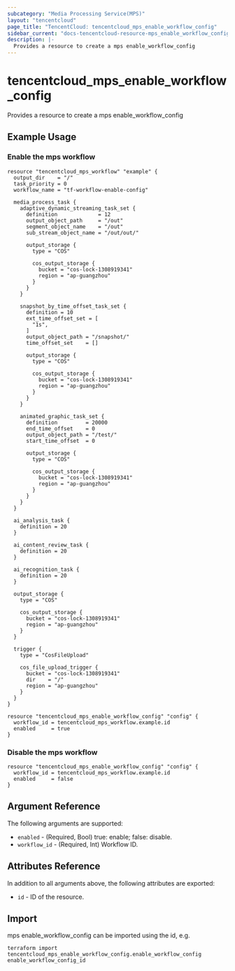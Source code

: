 ```yaml
---
subcategory: "Media Processing Service(MPS)"
layout: "tencentcloud"
page_title: "TencentCloud: tencentcloud_mps_enable_workflow_config"
sidebar_current: "docs-tencentcloud-resource-mps_enable_workflow_config"
description: |-
  Provides a resource to create a mps enable_workflow_config
---
```


# tencentcloud_mps_enable_workflow_config

Provides a resource to create a mps enable_workflow_config

## Example Usage

### Enable the mps workflow

```hcl
resource "tencentcloud_mps_workflow" "example" {
  output_dir    = "/"
  task_priority = 0
  workflow_name = "tf-workflow-enable-config"

  media_process_task {
    adaptive_dynamic_streaming_task_set {
      definition             = 12
      output_object_path     = "/out"
      segment_object_name    = "/out"
      sub_stream_object_name = "/out/out/"

      output_storage {
        type = "COS"

        cos_output_storage {
          bucket = "cos-lock-1308919341"
          region = "ap-guangzhou"
        }
      }
    }

    snapshot_by_time_offset_task_set {
      definition = 10
      ext_time_offset_set = [
        "1s",
      ]
      output_object_path = "/snapshot/"
      time_offset_set    = []

      output_storage {
        type = "COS"

        cos_output_storage {
          bucket = "cos-lock-1308919341"
          region = "ap-guangzhou"
        }
      }
    }

    animated_graphic_task_set {
      definition         = 20000
      end_time_offset    = 0
      output_object_path = "/test/"
      start_time_offset  = 0

      output_storage {
        type = "COS"

        cos_output_storage {
          bucket = "cos-lock-1308919341"
          region = "ap-guangzhou"
        }
      }
    }
  }

  ai_analysis_task {
    definition = 20
  }

  ai_content_review_task {
    definition = 20
  }

  ai_recognition_task {
    definition = 20
  }

  output_storage {
    type = "COS"

    cos_output_storage {
      bucket = "cos-lock-1308919341"
      region = "ap-guangzhou"
    }
  }

  trigger {
    type = "CosFileUpload"

    cos_file_upload_trigger {
      bucket = "cos-lock-1308919341"
      dir    = "/"
      region = "ap-guangzhou"
    }
  }
}

resource "tencentcloud_mps_enable_workflow_config" "config" {
  workflow_id = tencentcloud_mps_workflow.example.id
  enabled     = true
}
```

### Disable the mps workflow

```hcl
resource "tencentcloud_mps_enable_workflow_config" "config" {
  workflow_id = tencentcloud_mps_workflow.example.id
  enabled     = false
}
```

## Argument Reference

The following arguments are supported:

* `enabled` - (Required, Bool) true: enable; false: disable.
* `workflow_id` - (Required, Int) Workflow ID.

## Attributes Reference

In addition to all arguments above, the following attributes are exported:

* `id` - ID of the resource.




## Import

mps enable_workflow_config can be imported using the id, e.g.

```
terraform import tencentcloud_mps_enable_workflow_config.enable_workflow_config enable_workflow_config_id
```

